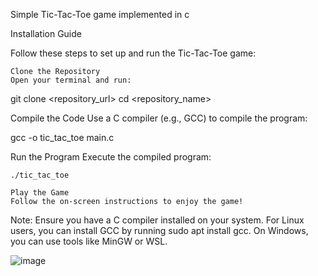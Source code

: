 Simple Tic-Tac-Toe game implemented in c

Installation Guide

Follow these steps to set up and run the Tic-Tac-Toe game:

    Clone the Repository
    Open your terminal and run:

git clone <repository_url>
cd <repository_name>

Compile the Code
Use a C compiler (e.g., GCC) to compile the program:

gcc -o tic_tac_toe main.c

Run the Program
Execute the compiled program:

    ./tic_tac_toe

    Play the Game
    Follow the on-screen instructions to enjoy the game!

Note: Ensure you have a C compiler installed on your system. For Linux users, you can install GCC by running sudo apt install gcc. On Windows, you can use tools like MinGW or WSL.

![image](https://github.com/3Tamao3/Tic-Tac-Toe/assets/95978838/d0cc1e9d-37a4-4789-a119-f1b7cedf2400)
